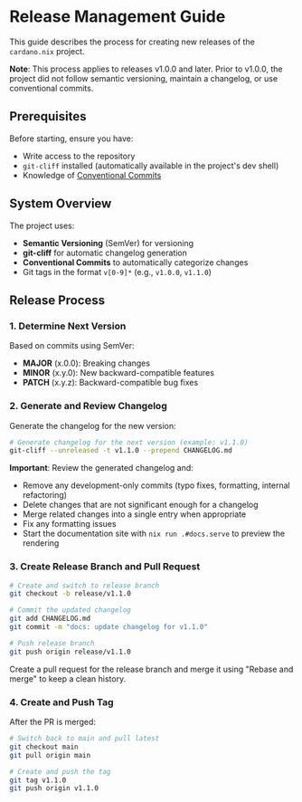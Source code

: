 # Release Management Guide

This guide describes the process for creating new releases of the `cardano.nix` project.

**Note**: This process applies to releases v1.0.0 and later. Prior to v1.0.0, the project did not follow semantic versioning, maintain a changelog, or use conventional commits.

## Prerequisites

Before starting, ensure you have:

- Write access to the repository
- `git-cliff` installed (automatically available in the project's dev shell)
- Knowledge of [Conventional Commits](https://www.conventionalcommits.org/)

## System Overview

The project uses:

- **Semantic Versioning** (SemVer) for versioning
- **git-cliff** for automatic changelog generation
- **Conventional Commits** to automatically categorize changes
- Git tags in the format `v[0-9]*` (e.g., `v1.0.0`, `v1.1.0`)

## Release Process

### 1. Determine Next Version

Based on commits using SemVer:

- **MAJOR** (x.0.0): Breaking changes
- **MINOR** (x.y.0): New backward-compatible features
- **PATCH** (x.y.z): Backward-compatible bug fixes

### 2. Generate and Review Changelog

Generate the changelog for the new version:

```bash
# Generate changelog for the next version (example: v1.1.0)
git-cliff --unreleased -t v1.1.0 --prepend CHANGELOG.md
```

**Important**: Review the generated changelog and:

- Remove any development-only commits (typo fixes, formatting, internal refactoring)
- Delete changes that are not significant enough for a changelog
- Merge related changes into a single entry when appropriate
- Fix any formatting issues
- Start the documentation site with `nix run .#docs.serve` to preview the rendering

### 3. Create Release Branch and Pull Request

```bash
# Create and switch to release branch
git checkout -b release/v1.1.0

# Commit the updated changelog
git add CHANGELOG.md
git commit -m "docs: update changelog for v1.1.0"

# Push release branch
git push origin release/v1.1.0
```

Create a pull request for the release branch and merge it using "Rebase and merge" to keep a clean history.

### 4. Create and Push Tag

After the PR is merged:

```bash
# Switch back to main and pull latest
git checkout main
git pull origin main

# Create and push the tag
git tag v1.1.0
git push origin v1.1.0
```
